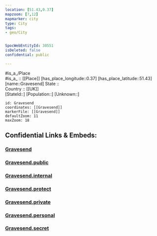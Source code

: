 ```yaml
---
location: [51.43,0.37] 
mapzoom: [7,12] 
mapmarker: city 
type: City
tags:
- geo/City


SpocWebEntityId: 30551
isDeleted: false
confidential: public

---
```

#is_a_/Place  
#is_a_ :: [[Place]] 
[has_place_longitude::0.37] 
[has_place_latitude::51.43] 
[name::Gravesend] 
State ::  
Country :: [[UK]]  
[StateId::] 
[Population::] 
[Unknown::] 


```leaflet
id: Gravesend
coordinates: [[Gravesend]] 
markerFile: [[Gravesend]] 
defaultZoom: 11 
maxZoom: 18
```


## Confidential Links & Embeds: 

### [Gravesend](/_Standards/Earth/Continent/Europe/Europe~North/UK/England/Regions~England/South_East_England/Kent/cities~Kent/Gravesham/cities~Gravesham/Gravesend.md) 

### [Gravesend.public](/_public/Earth/Continent/Europe/Europe~North/UK/England/Regions~England/South_East_England/Kent/cities~Kent/Gravesham/cities~Gravesham/Gravesend.public.md) 

### [Gravesend.internal](/_internal/Earth/Continent/Europe/Europe~North/UK/England/Regions~England/South_East_England/Kent/cities~Kent/Gravesham/cities~Gravesham/Gravesend.internal.md) 

### [Gravesend.protect](/_protect/Earth/Continent/Europe/Europe~North/UK/England/Regions~England/South_East_England/Kent/cities~Kent/Gravesham/cities~Gravesham/Gravesend.protect.md) 

### [Gravesend.private](/_private/Earth/Continent/Europe/Europe~North/UK/England/Regions~England/South_East_England/Kent/cities~Kent/Gravesham/cities~Gravesham/Gravesend.private.md) 

### [Gravesend.personal](/_personal/Earth/Continent/Europe/Europe~North/UK/England/Regions~England/South_East_England/Kent/cities~Kent/Gravesham/cities~Gravesham/Gravesend.personal.md) 

### [Gravesend.secret](/_secret/Earth/Continent/Europe/Europe~North/UK/England/Regions~England/South_East_England/Kent/cities~Kent/Gravesham/cities~Gravesham/Gravesend.secret.md)

